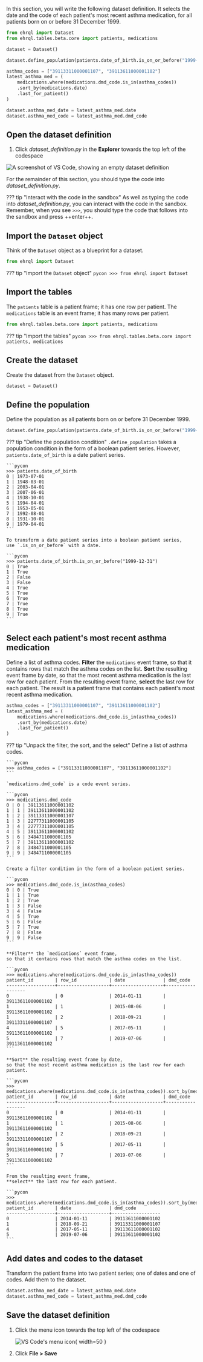 In this section, you will write the following dataset definition.
It selects the date and the code of each patient's most recent asthma medication,
for all patients born on or before 31 December 1999.

```python
from ehrql import Dataset
from ehrql.tables.beta.core import patients, medications

dataset = Dataset()

dataset.define_population(patients.date_of_birth.is_on_or_before("1999-12-31"))

asthma_codes = ["39113311000001107", "39113611000001102"]
latest_asthma_med = (
    medications.where(medications.dmd_code.is_in(asthma_codes))
    .sort_by(medications.date)
    .last_for_patient()
)

dataset.asthma_med_date = latest_asthma_med.date
dataset.asthma_med_code = latest_asthma_med.dmd_code
```

## Open the dataset definition

1. Click *dataset_definition.py* in the **Explorer** towards the top left of the codespace

![A screenshot of VS Code, showing an empty dataset definition](empty_dataset_definition.png)

For the remainder of this section,
you should type the code into *dataset_definition.py*.

??? tip "Interact with the code in the sandbox"
    As well as typing the code into *dataset_definition.py*,
    you can interact with the code in the sandbox.
    Remember, when you see `>>>`,
    you should type the code that follows into the sandbox and press ++enter++.

## Import the `Dataset` object

Think of the `Dataset` object as a blueprint for a dataset.

```python
from ehrql import Dataset
```

??? tip "Import the `Dataset` object"
    ```pycon
    >>> from ehrql import Dataset
    ```

## Import the tables

The `patients` table is a patient frame; it has one row per patient.
The `medications` table is an event frame; it has many rows per patient.

```python
from ehrql.tables.beta.core import patients, medications
```

??? tip "Import the tables"
    ```pycon
    >>> from ehrql.tables.beta.core import patients, medications
    ```

## Create the dataset

Create the dataset from the `Dataset` object.

```python
dataset = Dataset()
```

## Define the population

Define the population as all patients born on or before 31 December 1999.

```python
dataset.define_population(patients.date_of_birth.is_on_or_before("1999-12-31"))
```

??? tip "Define the population condition"
    `.define_population` takes a population condition in the form of a boolean patient series.
    However, `patients.date_of_birth` is a date patient series.

    ```pycon
    >>> patients.date_of_birth
    0 | 1973-07-01
    1 | 1948-03-01
    2 | 2003-04-01
    3 | 2007-06-01
    4 | 1938-10-01
    5 | 1994-04-01
    6 | 1953-05-01
    7 | 1992-08-01
    8 | 1931-10-01
    9 | 1979-04-01
    ```

    To transform a date patient series into a boolean patient series,
    use `.is_on_or_before` with a date.

    ```pycon
    >>> patients.date_of_birth.is_on_or_before("1999-12-31")
    0 | True
    1 | True
    2 | False
    3 | False
    4 | True
    5 | True
    6 | True
    7 | True
    8 | True
    9 | True
    ```

## Select each patient's most recent asthma medication

Define a list of asthma codes.
**Filter** the `medications` event frame,
so that it contains rows that match the asthma codes on the list.
**Sort** the resulting event frame by date,
so that the most recent asthma medication is the last row for each patient.
From the resulting event frame,
**select** the last row for each patient.
The result is a patient frame that contains each patient's most recent asthma medication.

```python
asthma_codes = ["39113311000001107", "39113611000001102"]
latest_asthma_med = (
    medications.where(medications.dmd_code.is_in(asthma_codes))
    .sort_by(medications.date)
    .last_for_patient()
)
```

??? tip "Unpack the filter, the sort, and the select"
    Define a list of asthma codes.

    ```pycon
    >>> asthma_codes = ["39113311000001107", "39113611000001102"]
    ```

    `medications.dmd_code` is a code event series.

    ```pycon
    >>> medications.dmd_code
    0 | 0 | 39113611000001102
    1 | 1 | 39113611000001102
    1 | 2 | 39113311000001107
    1 | 3 | 22777311000001105
    3 | 4 | 22777311000001105
    4 | 5 | 39113611000001102
    5 | 6 | 3484711000001105
    5 | 7 | 39113611000001102
    7 | 8 | 3484711000001105
    9 | 9 | 3484711000001105
    ```

    Create a filter condition in the form of a boolean patient series.

    ```pycon
    >>> medications.dmd_code.is_in(asthma_codes)
    0 | 0 | True
    1 | 1 | True
    1 | 2 | True
    1 | 3 | False
    3 | 4 | False
    4 | 5 | True
    5 | 6 | False
    5 | 7 | True
    7 | 8 | False
    9 | 9 | False
    ```

    **Filter** the `medications` event frame,
    so that it contains rows that match the asthma codes on the list.

    ```pycon
    >>> medications.where(medications.dmd_code.is_in(asthma_codes))
    patient_id        | row_id            | date              | dmd_code
    ------------------+-------------------+-------------------+------------------
    0                 | 0                 | 2014-01-11        | 39113611000001102
    1                 | 1                 | 2015-08-06        | 39113611000001102
    1                 | 2                 | 2018-09-21        | 39113311000001107
    4                 | 5                 | 2017-05-11        | 39113611000001102
    5                 | 7                 | 2019-07-06        | 39113611000001102
    ```

    **Sort** the resulting event frame by date,
    so that the most recent asthma medication is the last row for each patient.

    ```pycon
    >>> medications.where(medications.dmd_code.is_in(asthma_codes)).sort_by(medications.date)
    patient_id        | row_id            | date              | dmd_code
    ------------------+-------------------+-------------------+------------------
    0                 | 0                 | 2014-01-11        | 39113611000001102
    1                 | 1                 | 2015-08-06        | 39113611000001102
    1                 | 2                 | 2018-09-21        | 39113311000001107
    4                 | 5                 | 2017-05-11        | 39113611000001102
    5                 | 7                 | 2019-07-06        | 39113611000001102
    ```

    From the resulting event frame,
    **select** the last row for each patient.

    ```pycon
    >>> medications.where(medications.dmd_code.is_in(asthma_codes)).sort_by(medications.date).last_for_patient()
    patient_id        | date              | dmd_code
    ------------------+-------------------+------------------
    0                 | 2014-01-11        | 39113611000001102
    1                 | 2018-09-21        | 39113311000001107
    4                 | 2017-05-11        | 39113611000001102
    5                 | 2019-07-06        | 39113611000001102
    ```

## Add dates and codes to the dataset

Transform the patient frame into two patient series;
one of dates and one of codes.
Add them to the dataset.

```python
dataset.asthma_med_date = latest_asthma_med.date
dataset.asthma_med_code = latest_asthma_med.dmd_code
```

## Save the dataset definition

1. Click the menu icon towards the top left of the codespace

    ![VS Code's menu icon](menu_icon.png){ width=50 }

1. Click **File > Save**
